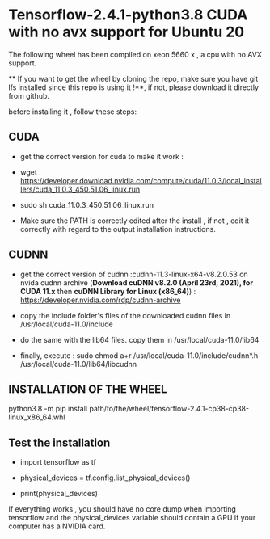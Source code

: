 # Tensorflow-2.4.1-python3.8 CUDA with no avx support for Ubuntu 20

The following wheel has been compiled on xeon 5660 x , a cpu with no AVX support.

** If you want to get the wheel by cloning the repo, make sure you have git lfs installed since this repo is using it !**, if not, please download it directly from github.

before installing it , follow these steps:

## CUDA

* get the correct version for cuda to make it work :
 
* wget https://developer.download.nvidia.com/compute/cuda/11.0.3/local_installers/cuda_11.0.3_450.51.06_linux.run

* sudo sh cuda_11.0.3_450.51.06_linux.run

* Make sure the PATH is correctly edited after the install , if not , edit it correctly with regard to the output installation instructions.

## CUDNN

* get the correct version of cudnn :cudnn-11.3-linux-x64-v8.2.0.53 on nvida cudnn archive (**Download cuDNN v8.2.0 (April 23rd, 2021), for CUDA 11.x** then **cuDNN Library for Linux (x86_64)**) : https://developer.nvidia.com/rdp/cudnn-archive

* copy the include folder's files of the downloaded cudnn files in  /usr/local/cuda-11.0/include

* do the same with the lib64 files. copy them in /usr/local/cuda-11.0/lib64

* finally, execute : sudo chmod a+r /usr/local/cuda-11.0/include/cudnn*.h /usr/local/cuda-11.0/lib64/libcudnn

## INSTALLATION OF THE WHEEL

python3.8 -m pip install path/to/the/wheel/tensorflow-2.4.1-cp38-cp38-linux_x86_64.whl

## Test the installation

* import tensorflow as tf

* physical_devices = tf.config.list_physical_devices() 

* print(physical_devices)

If everything works , you should have no core dump when importing tensorflow and the physical_devices variable should contain a GPU if your computer has a NVIDIA card.



